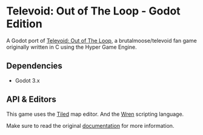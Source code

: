 # Televoid: Out of The Loop - Godot Edition

A Godot port of [Televoid: Out of The Loop](https://github.com/Elatronion/televoid), a brutalmoose/televoid fan game originally written in C using the Hyper Game Engine.

## Dependencies

- Godot 3.x

## API & Editors

This game uses the [Tiled](https://www.mapeditor.org/) map editor. And the [Wren](https://wren.io/) scripting language.

Make sure to read the original [documentation](https://github.com/Elatronion/televoid/tree/main/docs) for more information.
